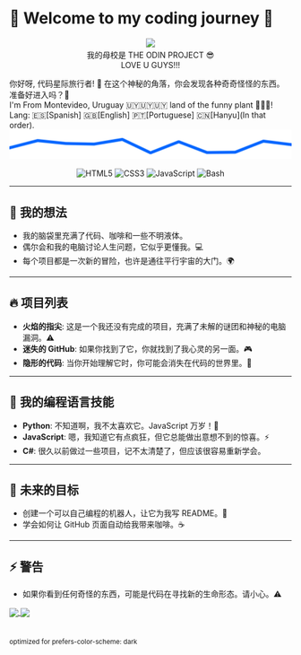 # 👾 Welcome to my coding journey 🚀
<p align="center">
  <a href="https://theodinproject.com" target="_blank">
    <img height="100" src="https://cdn.statically.io/gh/TheOdinProject/curriculum/5f37d43908ef92499e95a9b90fc3cc291a95014c/html_css/project-sign-up-form/odin-lined.png"/>
  </a><br />
 我的母校是 THE ODIN PROJECT 😎<br />
 LOVE U GUYS!!!
</p>
你好呀, 代码星际旅行者! 🌌
在这个神秘的角落，你会发现各种奇奇怪怪的东西。准备好进入吗？🤖 <br />
I'm From Montevideo, Uruguay 🇺🇾🇺🇾🇺🇾 land of the funny plant 🥦🥦🥦! <br />
Lang: 🇪🇸[Spanish] 🇬🇧[English] 🇵🇹[Portuguese] 🇨🇳[Hanyu](In that order).<br />

<picture>
 <source media="(prefers-color-scheme: dark)" srcset="https://raw.githubusercontent.com/glovek08/glovek08/refs/heads/main/line-blue_dark.svg">
 <source media="(prefers-color-scheme: light)" srcset="https://raw.githubusercontent.com/glovek08/glovek08/refs/heads/main/line-red-light.svg">
 <img alt="Banner graphical line" src="https://raw.githubusercontent.com/glovek08/glovek08/refs/heads/main/line-blue_dark.svg">
</picture>
<p align=center>
<img src="https://cdn.jsdelivr.net/gh/devicons/devicon/icons/html5/html5-plain.svg" alt="HTML5" width="40"/>
<img src="https://cdn.jsdelivr.net/gh/devicons/devicon/icons/css3/css3-plain.svg" alt="CSS3" width="40"/>
<img src="https://cdn.jsdelivr.net/gh/devicons/devicon/icons/javascript/javascript-plain.svg" alt="JavaScript" width="40"/>
<img src="https://bashlogo.com/img/symbol/svg/full_colored_light.svg" alt="Bash" width="40"/>





---

## 🧠 我的想法

- 我的脑袋里充满了代码、咖啡和一些不明液体。
- 偶尔会和我的电脑讨论人生问题，它似乎更懂我。💻
- 每个项目都是一次新的冒险，也许是通往平行宇宙的大门。🌍

---

## 🔥 项目列表

- **火焰的指尖**: 这是一个我还没有完成的项目，充满了未解的谜团和神秘的电脑漏洞。⚠️
- **迷失的 GitHub**: 如果你找到了它，你就找到了我心灵的另一面。🎮
- **隐形的代码**: 当你开始理解它时，你可能会消失在代码的世界里。👻

---

## 🦄 我的编程语言技能
- **Python**: 不知道啊，我不太喜欢它。JavaScript 万岁！🐍
- **JavaScript**: 嗯，我知道它有点疯狂，但它总能做出意想不到的惊喜。⚡️
- **C#**: 很久以前做过一些项目，记不太清楚了，但应该很容易重新学会。

---

## 🤖 未来的目标
- 创建一个可以自己编程的机器人，让它为我写 README。🤫
- 学会如何让 GitHub 页面自动给我带来咖啡。☕️

---

## ⚡️ 警告
- 如果你看到任何奇怪的东西，可能是代码在寻找新的生命形态。请小心。⚠️

</p>
<a href="https://github.com/anuraghazra/github-readme-stats">
  <img height=200 align="center" src="https://github-readme-stats.vercel.app/api?username=glovek08&theme=transparent&card_width=110" />
</a>
<a href="https://github.com/anuraghazra/convoychat">
  <img height=200 align="center" src="https://github-readme-stats.vercel.app/api/top-langs?username=glovek08&layout=compact&langs_count=8&card_width=300&theme=transparent" />
</a><br />
<br />
<br />
<small>optimized for prefers-color-scheme: dark</small>








